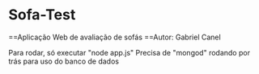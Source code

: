 # Sofa-Test
==Aplicação Web de avaliação de sofás
==Autor: Gabriel Canel

Para rodar, só executar "node app.js"
Precisa de "mongod" rodando por trás para uso do banco de dados

